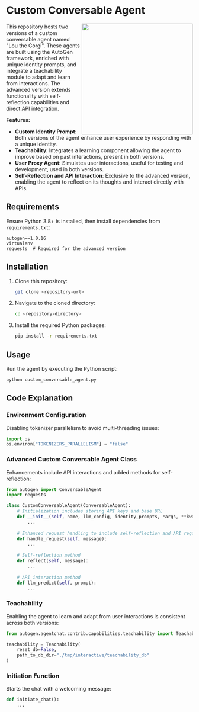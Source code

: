 # Custom Conversable Agent

<img src="https://2acrestudios.com/wp-content/uploads/2024/05/image-19.png" align="right" style="width: 300px;" />
This repository hosts two versions of a custom conversable agent named "Lou the Corgi". These agents are built using the AutoGen framework, enriched with unique identity prompts, and integrate a teachability module to adapt and learn from interactions. The advanced version extends functionality with self-reflection capabilities and direct API integration.

**Features:**
<br />
- **Custom Identity Prompt**: Both versions of the agent enhance user experience by responding with a unique identity.
- **Teachability**: Integrates a learning component allowing the agent to improve based on past interactions, present in both versions.
- **User Proxy Agent**: Simulates user interactions, useful for testing and development, used in both versions.
- **Self-Reflection and API Interaction**: Exclusive to the advanced version, enabling the agent to reflect on its thoughts and interact directly with APIs.

## Requirements

Ensure Python 3.8+ is installed, then install dependencies from `requirements.txt`:

```plaintext
autogen==1.0.16
virtualenv
requests  # Required for the advanced version
```

## Installation

1. Clone this repository:
   ```bash
   git clone <repository-url>
   ```
2. Navigate to the cloned directory:
   ```bash
   cd <repository-directory>
   ```
3. Install the required Python packages:
   ```bash
   pip install -r requirements.txt
   ```

## Usage

Run the agent by executing the Python script:

```bash
python custom_conversable_agent.py
```

## Code Explanation

### Environment Configuration

Disabling tokenizer parallelism to avoid multi-threading issues:

```python
import os
os.environ["TOKENIZERS_PARALLELISM"] = "false"
```

### Advanced Custom Conversable Agent Class

Enhancements include API interactions and added methods for self-reflection:

```python
from autogen import ConversableAgent
import requests

class CustomConversableAgent(ConversableAgent):
    # Initialization includes storing API keys and base URL
    def __init__(self, name, llm_config, identity_prompts, *args, **kwargs):
        ...
    
    # Enhanced request handling to include self-reflection and API requests
    def handle_request(self, message):
        ...
    
    # Self-reflection method
    def reflect(self, message):
        ...
    
    # API interaction method
    def llm_predict(self, prompt):
        ...
```

### Teachability

Enabling the agent to learn and adapt from user interactions is consistent across both versions:

```python
from autogen.agentchat.contrib.capabilities.teachability import Teachability

teachability = Teachability(
    reset_db=False,
    path_to_db_dir="./tmp/interactive/teachability_db"
)
```

### Initiation Function

Starts the chat with a welcoming message:

```python
def initiate_chat():
    ...
```





